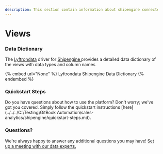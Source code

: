 ```yaml
---
description: This section contain information about shipengine connector views information
---
```


# Views

### Data Dictionary

The [Lyftrondata](https://www.lyftrondata.com/) driver for [Shipengine](https://www.lyftrondata.com/integration/sales-analytics/ship-engine//)[ ](https://www.lyftrondata.com/integration/shipengine/)provides a detailed data dictionary of the views with data types and column names.

{% embed url="None" %}
Lyftrondata Shipengine Data Dictionary
{% endembed %}

### Quickstart Steps

Do you have questions about how to use the platform? Don't worry; we've got you covered. Simply follow the quickstart instructions [here](../../../C:\Testing\GitBook Automation\sales-analytics/shipengine/quickstart-steps.md).

### Questions? <a href="#questions" id="questions"></a>

We're always happy to answer any additional questions you may have! [Set up a meeting with our data experts.](https://www.lyftrondata.com/book-a-meeting/)


